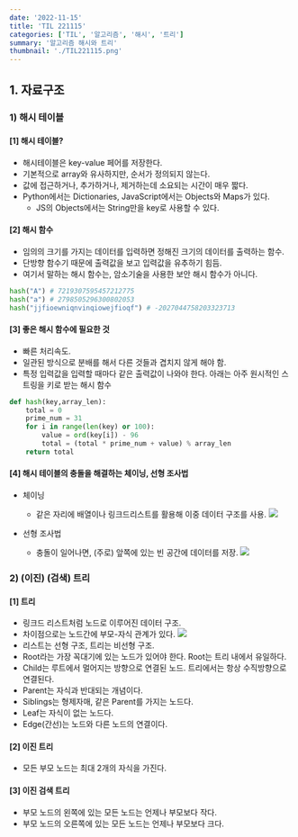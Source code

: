 ```yaml
---
date: '2022-11-15'
title: 'TIL 221115'
categories: ['TIL', '알고리즘', '해시', '트리']
summary: '알고리즘 해시와 트리'
thumbnail: './TIL221115.png'
---
```


## 1. 자료구조

### 1) 해시 테이블

#### [1] 해시 테이블?

- 해시테이블은 key-value 페어를 저장한다.
- 기본적으로 array와 유사하지만, 순서가 정의되지 않는다.
- 값에 접근하거나, 추가하거나, 제거하는데 소요되는 시간이 매우 짧다.
- Python에서는 Dictionaries, JavaScript에서는 Objects와 Maps가 있다.
  - JS의 Objects에서는 String만을 key로 사용할 수 있다.

#### [2] 해시 함수

- 임의의 크기를 가지는 데이터를 입력하면 정해진 크기의 데이터를 출력하는 함수.
- 단방향 함수기 때문에 출력값을 보고 입력값을 유추하기 힘듬.
- 여기서 말하는 해시 함수는, 암소기술을 사용한 보안 해시 함수가 아니다.

```py
hash("A") # 7219307595457212775
hash("a") # 2798505296300802053
hash("jjfioewniqnvinqiowejfioqf") # -2027044758203323713
```

#### [3] 좋은 해시 함수에 필요한 것

- 빠른 처리속도.
- 일관된 방식으로 분배를 해서 다른 것들과 겹치지 않게 해야 함.
- 특정 입력값을 입력할 때마다 같은 출력값이 나와야 한다.
  아래는 아주 원시적인 스트링을 키로 받는 해시 함수

```py
def hash(key,array_len):
    total = 0
    prime_num = 31
    for i in range(len(key) or 100):
        value = ord(key[i]) - 96
        total = (total * prime_num + value) % array_len
    return total
```

#### [4] 해시 테이블의 충돌을 해결하는 체이닝, 선형 조사법

- 체이닝

  - 같은 자리에 배열이나 링크드리스트를 활용해 이중 데이터 구조를 사용.
    ![](https://velog.velcdn.com/images/jeremy-kr/post/afe908c6-9d02-4208-88b8-2060a4e58f5b/image.png)

- 선형 조사법
  - 충돌이 일어나면, (주로) 앞쪽에 있는 빈 공간에 데이터를 저장.
    ![](https://velog.velcdn.com/images/jeremy-kr/post/ddcc07d9-69f4-4cba-b465-1faea4b12320/image.png)

### 2) (이진) (검색) 트리

#### [1] 트리

- 링크드 리스트처럼 노드로 이루어진 데이터 구조.
- 차이점으로는 노드간에 부모-자식 관계가 있다.
  ![](https://velog.velcdn.com/images/jeremy-kr/post/fa68dab1-7742-4cd7-8383-685034548be6/image.png)
- 리스트는 선형 구조, 트리는 비선형 구조.
- Root라는 가장 꼭대기에 있는 노드가 있어야 한다. Root는 트리 내에서 유일하다.
- Child는 루트에서 멀어지는 방향으로 연결된 노드. 트리에서는 항상 수직방향으로 연결된다.
- Parent는 자식과 반대되는 개념이다.
- Siblings는 형제자매, 같은 Parent를 가지는 노드다.
- Leaf는 자식이 없는 노드다.
- Edge(간선)는 노드와 다른 노드의 연결이다.

#### [2] 이진 트리

- 모든 부모 노드는 최대 2개의 자식을 가진다.

#### [3] 이진 검색 트리

- 부모 노드의 왼쪽에 있는 모든 노드는 언제나 부모보다 작다.
- 부모 노드의 오른쪽에 있는 모든 노드는 언제나 부모보다 크다.
